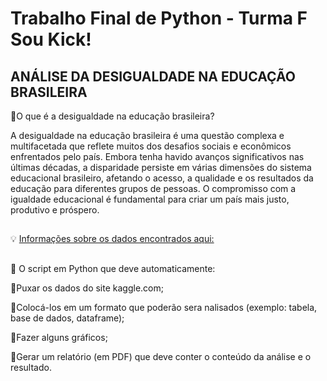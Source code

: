 # Trabalho Final de Python - Turma F Sou Kick!

## ANÁLISE DA DESIGUALDADE NA EDUCAÇÃO BRASILEIRA

📌O que é a desigualdade na educação brasileira?

A desigualdade na educação brasileira é uma questão complexa e multifacetada que reflete muitos dos desafios sociais e econômicos enfrentados pelo país. Embora tenha havido avanços significativos nas últimas décadas, a disparidade persiste em várias dimensões do sistema educacional brasileiro, afetando o acesso, a qualidade e os resultados da educação para diferentes grupos de pessoas.
O compromisso com a igualdade educacional é fundamental para criar um país mais justo, produtivo e próspero.

##

💡 [Informações sobre os dados encontrados aqui:](https://www.kaggle.com/datasets/mistergomes/microdados-educacao-superior-2020)

##

📌 O script em Python que deve automaticamente:

📍Puxar os dados do site kaggle.com;

📍Colocá-los em um formato que poderão sera nalisados (exemplo: tabela, base de dados, dataframe);

📍Fazer alguns gráficos; 

📍Gerar um relatório (em PDF) que deve conter o conteúdo da análise e o resultado.
